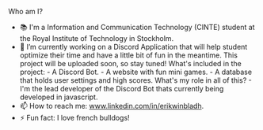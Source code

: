 Who am I?

- 📚 I'm a Information and Communication Technology (CINTE) student at the Royal Institute of Technology in Stockholm.
- 🔭 I’m currently working on a Discord Application that will help student optimize their time and have a little bit of fun in the meantime. This project will be uploaded soon, so stay tuned!
      What's included in the project:
      - A Discord Bot.
      - A website with fun mini games.
      - A database that holds user settings and high scores.
      What's my role in all of this?
      - I'm the lead developer of the Discord Bot thats currently being developed in javascript. 
- 📫 How to reach me: www.linkedin.com/in/erikwinbladh.
- ⚡ Fun fact: I love french bulldogs!
